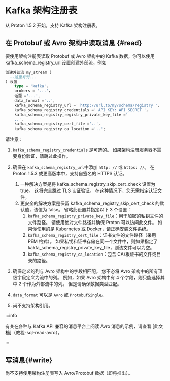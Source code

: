 # Kafka 架构注册表

从 Proton 1.5.2 开始，支持 Kafka 架构注册表。

## 在 Protobuf 或 Avro 架构中读取消息 {#read}

要使用架构注册表读取 Protobuf 或 Avro 架构中的 Kafka 数据，你可以使用 kafka_schema_registry_url 设置创建外部流，例如

```sql
创建外部流 my_stream (
  --这里有列...
) 设置
    type = 'kafka'，
    brokers = '...'，
    话题 ='...',
    data_format ='..'，
    kafka_schema_registry_url =' http://url.to/my/schema/registry '，
    kafka_schema_registry_credentials =' API_KEY: API_SECRET '，
    kafka_schema_registry_registry_private_key_file ='
    ..'，
    kafka_schema_registry_cert_file ='..'，
    kafka_schema_registry_ca_location ='..';
```

请注意：

1. `kafka_schema_registry_credentials` 是可选的。 如果架构注册服务器不需要身份验证，请跳过此操作。

2. 确保在 `kafka_schema_registry_url`中添加 `http: //` 或 `https: //`。 在 Proton 1.5.3 或更高版本中，支持自签名的 HTTPS 认证。
   1. 一种解决方案是将 kafka_schema_registry_skip_cert_check 设置为 true。 这将完全跳过 TLS 认证验证。 在这种情况下，您无需指定认证文件。
   2. 更安全的解决方案是保留 kafka_schema_registry_skip_cert_check 的默认值，该值为 false。 省略此设置并指定以下 3 个设置：
      1. `kafka_schema_registry_private_key_file`：用于加密的私钥文件的文件路径。 请使用绝对文件路径并确保 Proton 可以访问此文件。 如果你使用的是 Kubernetes 或 Docker，请正确安装文件系统。
      2. `kafka_schema_registry_cert_file`：证书文件的文件路径（采用 PEM 格式）。 如果私钥和证书存储在同一个文件中，则如果指定了 kakfa_schema_registry_private_key_file，则该文件可以为空。
      3. `kafka_schema_registry_ca_location`：包含 CA/根证书的文件或目录的路径。

3. 确保定义的列与 Avro 架构中的字段相匹配。 您不必将 Avro 架构中的所有顶级字段定义为流中的列。 例如，如果 Avro 架构中有 4 个字段，则只能选择其中 2 个作为外部流中的列。 但是请确保数据类型匹配。

4. `data_format` 可以是 `Avro` 或 `ProtobufSingle`。

5. 尚不支持架构引用。

:::info

有关在各种与 Kafka API 兼容的消息平台上阅读 Avro 消息的示例，请查看 [此文档]（教程-sql-read-avro）。

:::

## 写消息{#write}

尚不支持使用架构注册表写入 Avro/Protobuf 数据（即将推出）。
